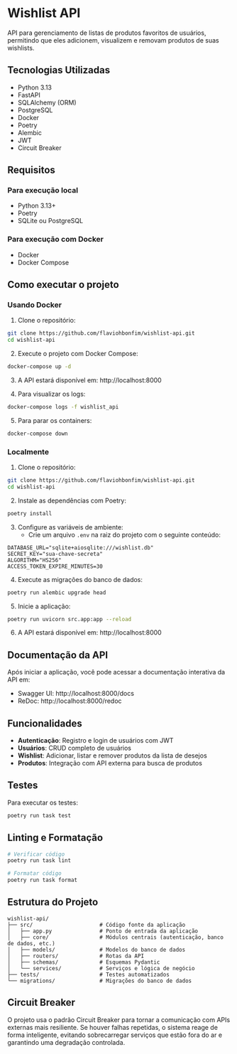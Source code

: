 # Wishlist API

API para gerenciamento de listas de produtos favoritos de usuários, permitindo que eles adicionem, visualizem e removam produtos de suas wishlists.

## Tecnologias Utilizadas

- Python 3.13
- FastAPI
- SQLAlchemy (ORM)
- PostgreSQL
- Docker
- Poetry
- Alembic
- JWT 
- Circuit Breaker

## Requisitos

### Para execução local
- Python 3.13+
- Poetry
- SQLite ou PostgreSQL

### Para execução com Docker
- Docker
- Docker Compose

## Como executar o projeto

### Usando Docker

1. Clone o repositório:
```bash
git clone https://github.com/flaviohbonfim/wishlist-api.git
cd wishlist-api
```

2. Execute o projeto com Docker Compose:
```bash
docker-compose up -d
```

3. A API estará disponível em: http://localhost:8000

4. Para visualizar os logs:
```bash
docker-compose logs -f wishlist_api
```

5. Para parar os containers:
```bash
docker-compose down
```

### Localmente

1. Clone o repositório:
```bash
git clone https://github.com/flaviohbonfim/wishlist-api.git
cd wishlist-api
```

2. Instale as dependências com Poetry:
```bash
poetry install
```

3. Configure as variáveis de ambiente:
   - Crie um arquivo `.env` na raiz do projeto com o seguinte conteúdo:
```
DATABASE_URL="sqlite+aiosqlite:///wishlist.db"
SECRET_KEY="sua-chave-secreta"
ALGORITHM="HS256"
ACCESS_TOKEN_EXPIRE_MINUTES=30
```

4. Execute as migrações do banco de dados:
```bash
poetry run alembic upgrade head
```

5. Inicie a aplicação:
```bash
poetry run uvicorn src.app:app --reload
```

6. A API estará disponível em: http://localhost:8000

## Documentação da API

Após iniciar a aplicação, você pode acessar a documentação interativa da API em:

- Swagger UI: http://localhost:8000/docs
- ReDoc: http://localhost:8000/redoc

## Funcionalidades

- **Autenticação**: Registro e login de usuários com JWT
- **Usuários**: CRUD completo de usuários
- **Wishlist**: Adicionar, listar e remover produtos da lista de desejos
- **Produtos**: Integração com API externa para busca de produtos

## Testes

Para executar os testes:

```bash
poetry run task test
```

## Linting e Formatação

```bash
# Verificar código
poetry run task lint

# Formatar código
poetry run task format
```

## Estrutura do Projeto
```
wishlist-api/
├── src/                     # Código fonte da aplicação
│   ├── app.py               # Ponto de entrada da aplicação
│   ├── core/                # Módulos centrais (autenticação, banco de dados, etc.)
│   ├── models/              # Modelos do banco de dados
│   ├── routers/             # Rotas da API
│   ├── schemas/             # Esquemas Pydantic
│   └── services/            # Serviços e lógica de negócio
├── tests/                   # Testes automatizados
└── migrations/              # Migrações do banco de dados
```
## Circuit Breaker

O projeto usa o padrão Circuit Breaker para tornar a comunicação com APIs externas mais resiliente. Se houver falhas repetidas, o sistema reage de forma inteligente, evitando sobrecarregar serviços que estão fora do ar e garantindo uma degradação controlada.